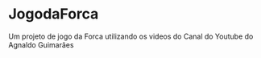 # JogodaForca
Um projeto de jogo da Forca utilizando 
os videos do Canal do Youtube do Agnaldo Guimarães